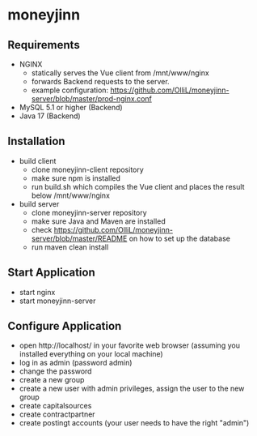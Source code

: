 # moneyjinn

## Requirements

- NGINX
  - statically serves the Vue client from /mnt/www/nginx
  - forwards Backend requests to the server.
  - example configuration: https://github.com/OlliL/moneyjinn-server/blob/master/prod-nginx.conf
- MySQL 5.1 or higher (Backend)
- Java 17 (Backend)

## Installation

- build client
  - clone moneyjinn-client repository
  - make sure npm is installed
  - run build.sh which compiles the Vue client and places the result below /mnt/www/nginx
- build server
  - clone moneyjinn-server repository
  - make sure Java and Maven are installed
  - check https://github.com/OlliL/moneyjinn-server/blob/master/README on how to set up the database
  - run maven clean install

## Start Application

- start nginx
- start moneyjinn-server

## Configure Application

- open http://localhost/ in your favorite web browser (assuming you installed everything on your local machine)
- log in as admin (password admin)
- change the password
- create a new group
- create a new user with admin privileges, assign the user to the new group
- create capitalsources
- create contractpartner
- create postingt accounts (your user needs to have the right "admin")
